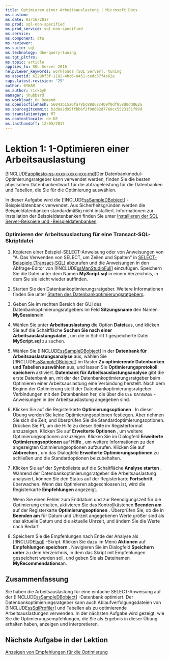 ```yaml
---
title: Optimieren einer Arbeitsauslastung | Microsoft Docs
ms.custom: 
ms.date: 03/16/2017
ms.prod: sql-non-specified
ms.prod_service: sql-non-specified
ms.service: 
ms.component: dta
ms.reviewer: 
ms.suite: sql
ms.technology: dbe-query-tuning
ms.tgt_pltfrm: 
ms.topic: article
applies_to: SQL Server 2016
helpviewer_keywords: workloads [SQL Server], tuning
ms.assetid: 6229bf3f-1182-4bc6-8451-cedc37f4b62e
caps.latest.revision: "25"
author: BYHAM
ms.author: rickbyh
manager: jhubbard
ms.workload: On Demand
ms.openlocfilehash: 56041b15a6fa78bc88d62c409f0df958d0dd862a
ms.sourcegitcommit: b2d8a2d95ffbb6f2f98692d7760cc5523151f99d
ms.translationtype: MT
ms.contentlocale: de-DE
ms.lasthandoff: 12/05/2017
---
```

# <a name="lesson-1-1---tuning-a-workload"></a>Lektion 1: 1-Optimieren einer Arbeitsauslastung
[!INCLUDE[appliesto-ss-xxxx-xxxx-xxx-md](../../includes/appliesto-ss-xxxx-xxxx-xxx-md.md)]Der Datenbankmodul-Optimierungsratgeber kann verwendet werden, finden Sie die besten physischen Datenbankentwurf für die abfrageleistung für die Datenbanken und Tabellen, die Sie für die Optimierung auswählen.  
  
In dieser Aufgabe wird die [!INCLUDE[ssSampleDBobject](../../includes/sssampledbobject-md.md)] -Beispieldatenbank verwendet. Aus Sicherheitsgründen werden die Beispieldatenbanken standardmäßig nicht installiert. Informationen zur Installation der Beispieldatenbanken finden Sie unter [Installieren der SQL Server-Beispiele und -Beispieldatenbanken](http://sqlserversamples.codeplex.com).  
  
### <a name="tune-a-workload-transact-sql-script-file"></a>Optimieren der Arbeitsauslastung für eine Transact-SQL-Skriptdatei  
  
1.  Kopieren einer Beispiel-SELECT-Anweisung oder von Anweisungen von "A. Das Verwenden von SELECT, um Zeilen und Spalten" in [SELECT-Beispiele &#40;Transact-SQL&#41;](../../t-sql/queries/select-examples-transact-sql.md) abzurufen und die Anweisungen in den Abfrage-Editor von [!INCLUDE[ssManStudioFull](../../includes/ssmanstudiofull-md.md)] einzufügen. Speichern Sie die Datei unter dem Namen **MyScript.sql** in einem Verzeichnis, in dem Sie sie leicht wieder auffinden.  
  
2.  Starten Sie den Datenbankoptimierungsratgeber. Weitere Informationen finden Sie unter [Starten des Datenbankoptimierungsratgebers](../../tools/dta/lesson-1-1-launching-database-engine-tuning-advisor.md).  
  
3.  Geben Sie im rechten Bereich der GUI des Datenbankoptimierungsratgebers im Feld **Sitzungsname** den Namen **MySession**ein.  
  
4.  Wählen Sie unter **Arbeitsauslastung** die Option **Datei**aus, und klicken Sie auf die Schaltfläche **Suchen Sie nach einer Arbeitsauslastungsdatei** , um die in Schritt 1 gespeicherte Datei **MyScript.sql** zu suchen.  
  
5.  Wählen Sie [!INCLUDE[ssSampleDBobject](../../includes/sssampledbobject-md.md)] in der **Datenbank für Arbeitsauslastungsanalyse** aus, wählen Sie [!INCLUDE[ssSampleDBobject](../../includes/sssampledbobject-md.md)] im Raster **Zu optimierende Datenbanken und Tabellen auswählen** aus, und lassen Sie **Optimierungsprotokoll speichern** aktiviert. **Datenbank für Arbeitsauslastungsanalyse** gibt die erste Datenbank an, mit der der Datenbankoptimierungsratgeber beim Optimieren einer Arbeitsauslastung eine Verbindung herstellt. Nach dem Beginn der Optimierung stellt der Datenbankoptimierungsratgeber Verbindungen mit den Datenbanken her, die über die `USE DATABASE` -Anweisungen in der Arbeitsauslastung angegeben sind.  
  
6.  Klicken Sie auf die Registerkarte **Optimierungsoptionen** . In dieser Übung werden Sie keine Optimierungsoptionen festlegen. Aber nehmen Sie sich die Zeit, und überprüfen Sie die Standardoptimierungsoptionen. Drücken Sie F1, um die Hilfe zu dieser Seite im Registerformat anzuzeigen. Klicken Sie auf **Erweiterte Optionen** , um weitere Optimierungsoptionen anzuzeigen. Klicken Sie im Dialogfeld **Erweiterte Optimierungsoptionen** auf **Hilfe** , um weitere Informationen zu den angezeigten Optimierungsoptionen aufzurufen. Klicken Sie auf **Abbrechen** , um das Dialogfeld **Erweiterte Optimierungsoptionen** zu schließen und die Standardoptionen beizubehalten.  
  
7.  Klicken Sie auf der Symbolleiste auf die Schaltfläche **Analyse starten** . Während der Datenbankoptimierungsratgeber die Arbeitsauslastung analysiert, können Sie den Status auf der Registerkarte **Fortschritt** überwachen. Wenn das Optimieren abgeschlossen ist, wird die Registerkarte **Empfehlungen** angezeigt.  
  
    Wenn Sie einen Fehler zum Enddatum und zur Beendigungszeit für die Optimierung erhalten, aktivieren Sie das Kontrollkästchen **Beenden am** auf der Registerkarte **Optimierungsoptionen** . Überprüfen Sie, ob die in **Beenden am** für Datum und Uhrzeit angegebenen Werte größer sind als das aktuelle Datum und die aktuelle Uhrzeit, und ändern Sie die Werte nach Bedarf.  
  
8.  Speichern Sie die Empfehlungen nach Ende der Analyse als [!INCLUDE[tsql](../../includes/tsql-md.md)] -Skript. Klicken Sie dazu im Menü **Aktionen** auf **Empfehlungen speichern** . Navigieren Sie im Dialogfeld **Speichern unter** zu dem Verzeichnis, in dem das Skript mit Empfehlungen gespeichert werden soll, und geben Sie als Dateinamen **MyRecommendations**an.  
  
## <a name="summary"></a>Zusammenfassung  
Sie haben die Arbeitsauslastung für eine einfache SELECT-Anweisung auf der [!INCLUDE[ssSampleDBobject](../../includes/sssampledbobject-md.md)] -Datenbank optimiert. Der Datenbankoptimierungsratgeber kann auch Ablaufverfolgungsdateien von [!INCLUDE[ssSqlProfiler](../../includes/sssqlprofiler-md.md)] und Tabellen als zu optimierende Arbeitsauslastungen verwenden. In der nächsten Aufgabe wird gezeigt, wie Sie die Optimierungsempfehlungen, die Sie als Ergebnis in dieser Übung erhalten haben, anzeigen und interpretieren.  
  
## <a name="next-task-in-lesson"></a>Nächste Aufgabe in der Lektion  
[Anzeigen von Empfehlungen für die Optimierung](../../tools/dta/lesson-1-2-viewing-tuning-recommendations.md)  
  
  
  
